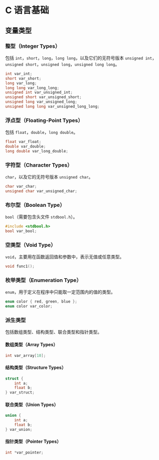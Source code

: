 # C 语言基础
## 变量类型
### 整型（Integer Types）
包括 `int`，`short`，`long`，`long long`，以及它们的无符号版本 `unsigned int`，`unsigned short`，`unsigned long`，`unsigned long long`。
```c
int var_int;  
short var_short; 
long var_long; 
long long var_long_long;  
unsigned int var_unsigned_int; 
unsigned short var_unsigned_short; 
unsigned long var_unsigned_long; 
unsigned long long var_unsigned_long_long; 
```

### 浮点型（Floating-Point Types）

包括 `float`，`double`，`long double`。

```c
float var_float; 
double var_double; 
long double var_long_double;
```

### 字符型（Character Types）

`char`，以及它的无符号版本 `unsigned char`。

```c
char var_char; 
unsigned char var_unsigned_char; 
```

### 布尔型（Boolean Type）

`bool`（需要包含头文件 `stdbool.h`）。

```c
#include <stdbool.h>
bool var_bool; 
```

### 空类型（Void Type）

`void`，主要用在函数返回值和参数中，表示无值或任意类型。

```c
void func1();
```

### 枚举类型（Enumeration Type）

`enum`，用于定义在程序中只能取一定范围内的值的类型。

```c
enum color { red, green, blue };
enum color var_color;
```

### 派生类型

包括数组类型、结构类型、联合类型和指针类型。

#### 数组类型（Array Types）

```c
int var_array[10]; 
```

#### 结构类型（Structure Types）

```c
struct {
    int a;
    float b;
} var_struct;
```

#### 联合类型（Union Types）

```c
union {
    int a;
    float b;
} var_union;
```

#### 指针类型（Pointer Types）

```c
int *var_pointer;
```

